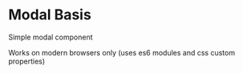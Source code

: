 # Modal Basis

Simple modal component

Works on modern browsers only (uses es6 modules and css custom properties)